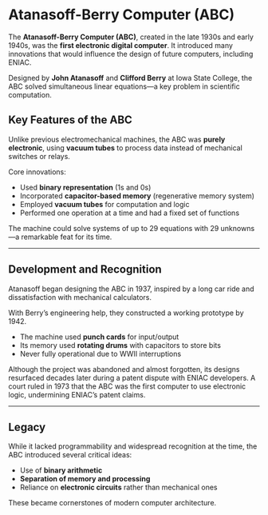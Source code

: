 # Atanasoff-Berry Computer (ABC)

The **Atanasoff-Berry Computer (ABC)**, created in the late 1930s and early 1940s, was the **first electronic digital computer**. It introduced many innovations that would influence the design of future computers, including ENIAC.

Designed by **John Atanasoff** and **Clifford Berry** at Iowa State College, the ABC solved simultaneous linear equations—a key problem in scientific computation.

## Key Features of the ABC

Unlike previous electromechanical machines, the ABC was **purely electronic**, using **vacuum tubes** to process data instead of mechanical switches or relays.

Core innovations:

* Used **binary representation** (1s and 0s)
* Incorporated **capacitor-based memory** (regenerative memory system)
* Employed **vacuum tubes** for computation and logic
* Performed one operation at a time and had a fixed set of functions

The machine could solve systems of up to 29 equations with 29 unknowns—a remarkable feat for its time.

---

## Development and Recognition

Atanasoff began designing the ABC in 1937, inspired by a long car ride and dissatisfaction with mechanical calculators.

With Berry’s engineering help, they constructed a working prototype by 1942.

* The machine used **punch cards** for input/output
* Its memory used **rotating drums** with capacitors to store bits
* Never fully operational due to WWII interruptions

Although the project was abandoned and almost forgotten, its designs resurfaced decades later during a patent dispute with ENIAC developers. A court ruled in 1973 that the ABC was the first computer to use electronic logic, undermining ENIAC’s patent claims.

---

## Legacy

While it lacked programmability and widespread recognition at the time, the ABC introduced several critical ideas:

* Use of **binary arithmetic**
* **Separation of memory and processing**
* Reliance on **electronic circuits** rather than mechanical ones

These became cornerstones of modern computer architecture.
